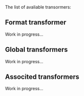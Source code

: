 The list of avaliable transormers:

Format transformer
------------------

Work in progress...

Global transformers
-------------------

Work in progress...

Associted transformers
----------------------

Work in progress...